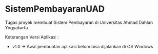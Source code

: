 # SistemPembayaranUAD
Tugas proyek membuat Sistem Pembayaran di Universitas Ahmad Dahlan Yogyakarta

Keterangan Versi Aplikasi :
- v1.0 -> Awal pembuatan aplikasi belum bisa dijalankan di OS Windows